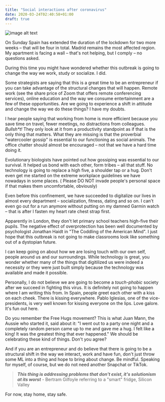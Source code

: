 ```yaml
---
title: "Social interactions after coronavirus"
date: 2020-03-24T02:40:58+01:00
draft: true
---
```


![image alt text](/hugs.png)

On Sunday Spain has extended the duration of the lockdown for two more weeks – that will be four in total. Madrid remains the most affected region. My apartment is facing a wall – that's not helping, but I comply – no questions asked. 

During this time you might have wondered whether this outbreak is going to change the way we work, study or socialize. I did.

Some strategists are saying that this is a great time to be an entrepreneur if you can take advantage of the structural changes that will happen. Remote work (see the share price of Zoom that offers remote conferencing services), online education and the way we consume entertainment are a few of these opportunities. Are we going to experience a shift in attitude and change the way we do these things? I have my doubts.

I hear people saying that working from home is more efficient because you save time on travel, fewer meetings, no distractions from colleagues. _Bullsh*t!_ They only look at it from a productivity standpoint as if that is the only thing that matters. What they are missing is that the proverbial "watercooler gossip" is essential to our functioning as social animals. The office chatter should almost be encouraged – not that we have a hard time doing it. 

Evolutionary biologists have pointed out how gossiping was essential to our survival. It helped us bond with each other, form tribes – all that stuff. No technology is going to replace a high five, a shoulder tap or a hug. Don't even get me started on the extreme workplace guidelines we have nowadays in some places. ( Please DO NOT invade people's personal space if that makes them uncomfortable, obviously)

Even before this confinement, we have succeeded to digitalize our lives in almost every department – socialization, fitness, dating and so on. I can't even go out for a run anymore without putting on my damned Garmin watch – that is after I fasten my heart rate chest strap first. 

Apparently in London, they don't let primary school teachers high-five their pupils. The negative effect of overprotection has been well documented by psychologist Jonathan Haidt in "The Coddling of the American Mind". I just hope that this outbreak is not going to make classrooms look like something out of a dystopian future.

I can keep going on about how we are losing touch with our own self, people around us and our surroundings. While technology is great, you wonder whether many of the things that digitilized us were indeed a necessity or they were just built simply because the technology was available and made it possible.

Personally, I do not believe we are going to become a *touch-phobic* society after we succeed in fighting this virus. It is definitely not going to happen where I am writing this from. In Spain, people greet each other with a kiss on each cheek. There is kissing everywhere. Pablo Iglesias, one of the vice-presidents, is very well known for kissing everyone on the lips. Love galore. It's fun out here.  

Do you remember the Free Hugs movement? This is what Juan Mann, the Aussie who started it, said about it: "I went out to a party one night and a completely random person came up to me and gave me a hug. I felt like a king! It was the greatest thing that ever happened." We should be celebrating these kind of things. Don't you agree?

And if you are an entrepreneur and do believe that there is going to be a structural shift in the way we interact, work and have fun, don't just throw some ML into a thing and hope to bring about change. Be mindful. Speaking for myself, of course, but we do not need another Snapchat or TikTok. 

>***This thing is addressing problems that don't exist, it's solutionism at its worst*** - Bertram Gilfoyle referring to a "smart" fridge,  Silicon Valley

For now, stay home, stay safe.